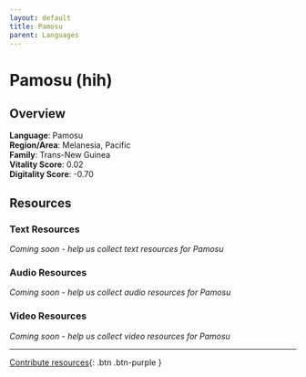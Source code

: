 ```yaml
---
layout: default
title: Pamosu
parent: Languages
---
```


# Pamosu (hih)

## Overview

**Language**: Pamosu  
**Region/Area**: Melanesia, Pacific  
**Family**: Trans-New Guinea  
**Vitality Score**: 0.02  
**Digitality Score**: -0.70  

## Resources

### Text Resources
*Coming soon - help us collect text resources for Pamosu*

### Audio Resources
*Coming soon - help us collect audio resources for Pamosu*

### Video Resources
*Coming soon - help us collect video resources for Pamosu*

---

[Contribute resources](https://fairtrain.github.io/){: .btn .btn-purple }
